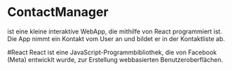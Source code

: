 # ContactManager
ist eine kleine interaktive WebApp, die mithilfe von React programmiert ist.
Die App nimmt ein Kontakt vom User an und bildet er in der Kontaktliste ab.


#React
React ist eine JavaScript-Programmbibliothek, die von Facebook (Meta) entwicklt wurde, zur Erstellung webbasierten Benutzeroberflächen.
